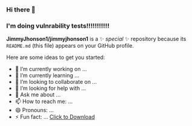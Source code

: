 ### Hi there 👋
### I'm doing vulnrability tests!!!!!!!!!!!

**JimmyJhonson1/jimmyjhonson1** is a ✨ _special_ ✨ repository because its `README.md` (this file) appears on your GitHub profile.

Here are some ideas to get you started:

- 🔭 I’m currently working on ...
- 🌱 I’m currently learning ...
- 👯 I’m looking to collaborate on ...
- 🤔 I’m looking for help with ...
- 💬 Ask me about ...
- 📫 How to reach me: ...
- 😄 Pronouns: ...
- ⚡ Fun fact: ...
<a href="[https://google.com](https://bounty.github.com/ineligible.html)" download>Click to Download</a>
